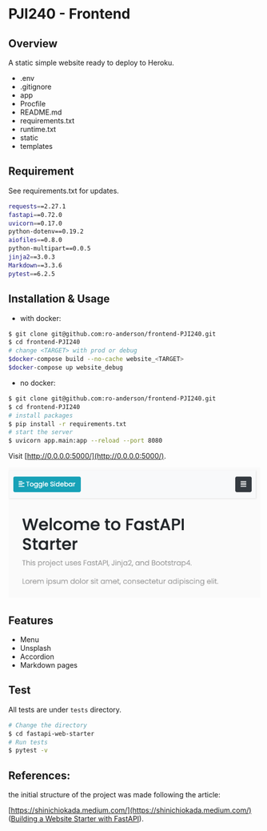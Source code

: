 # PJI240 - Frontend

## Overview

A static simple website ready to deploy to Heroku.

- .env
- .gitignore
- app
- Procfile
- README.md
- requirements.txt
- runtime.txt
- static
- templates

## Requirement

See requirements.txt for updates.

```sh
requests==2.27.1
fastapi==0.72.0
uvicorn==0.17.0
python-dotenv==0.19.2
aiofiles==0.8.0
python-multipart==0.0.5
jinja2==3.0.3
Markdown==3.3.6
pytest==6.2.5
```

## Installation & Usage

- with docker:
```sh
$ git clone git@github.com:ro-anderson/frontend-PJI240.git
$ cd frontend-PJI240
# change <TARGET> with prod or debug
$docker-compose build --no-cache website_<TARGET>
$docker-compose up website_debug
```
- no docker:
```bash
$ git clone git@github.com:ro-anderson/frontend-PJI240.git
$ cd frontend-PJI240
# install packages
$ pip install -r requirements.txt
# start the server
$ uvicorn app.main:app --reload --port 8080
```

Visit [http://0.0.0.0:5000/](http://0.0.0.0:5000/).

![Starting](./images/image-1.png)

## Features

- Menu
- Unsplash
- Accordion
- Markdown pages

## Test

All tests are under `tests` directory.

```bash
# Change the directory
$ cd fastapi-web-starter
# Run tests
$ pytest -v
```
## References:

the initial structure of the project was made following the article:

[https://shinichiokada.medium.com/](https://shinichiokada.medium.com/) ([Building a Website Starter with FastAPI](https://levelup.gitconnected.com/building-a-website-starter-with-fastapi-92d077092864)).

